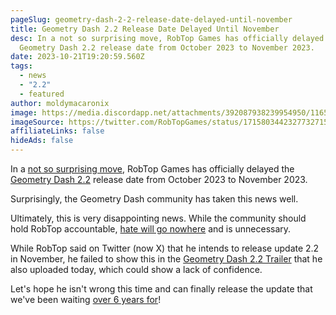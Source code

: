 ```yaml
---
pageSlug: geometry-dash-2-2-release-date-delayed-until-november
title: Geometry Dash 2.2 Release Date Delayed Until November
desc: In a not so surprising move, RobTop Games has officially delayed the
  Geometry Dash 2.2 release date from October 2023 to November 2023.
date: 2023-10-21T19:20:59.560Z
tags:
  - news
  - "2.2"
  - featured
author: moldymacaronix
image: https://media.discordapp.net/attachments/392087938239954950/1165369537525465108/image.png?ex=654699f5&is=653424f5&hm=9665ce32a7f95f023e48e81e89f9fd2958aff854f71af6be3ad4370ee77b39c6&=&width=912&height=480
imageSource: https://twitter.com/RobTopGames/status/1715803442327732715
affiliateLinks: false
hideAds: false
---
```

In a [not so surprising move](/posts/geometry-dash-2-2-release-date-likely-to-be-delayed-due-to-server-issues/), RobTop Games has officially delayed the [Geometry Dash 2.2](/categories/2.2/) release date from October 2023 to November 2023.

Surprisingly, the Geometry Dash community has taken this news well.

Ultimately, this is very disappointing news. While the community should hold RobTop accountable, [hate will go nowhere]() and is unnecessary.

While RobTop said on Twitter (now X) that he intends to release update 2.2 in November, he failed to show this in the [Geometry Dash 2.2 Trailer]() that he also uploaded today, which could show a lack of confidence.

Let's hope he isn't wrong this time and can finally release the update that we've been waiting [over 6 years for](/posts/geometry-dash-2-2-wait-turns-6-years-old/)!